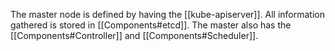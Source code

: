 The master node is defined by having the [[kube-apiserver]].
All information gathered is stored in [[Components#etcd]].
The master also has the [[Components#Controller]] and [[Components#Scheduler]].